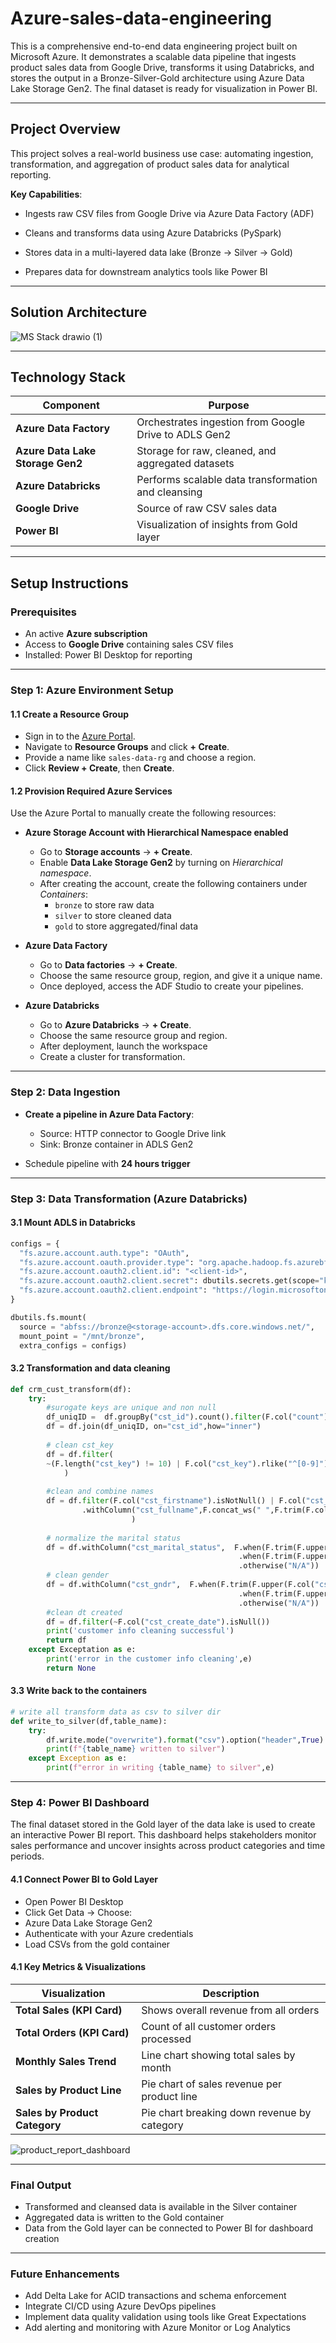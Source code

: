 # Azure-sales-data-engineering
This is a comprehensive end-to-end data engineering project built on Microsoft Azure. It demonstrates a scalable data pipeline that ingests product sales data from Google Drive, transforms it using Databricks, and stores the output in a Bronze-Silver-Gold architecture using Azure Data Lake Storage Gen2. The final dataset is ready for visualization in Power BI.

---

## Project Overview

This project solves a real-world business use case: automating ingestion, transformation, and aggregation of product sales data for analytical reporting.

**Key Capabilities**:
- Ingests raw CSV files from Google Drive via Azure Data Factory (ADF)

- Cleans and transforms data using Azure Databricks (PySpark)

- Stores data in a multi-layered data lake (Bronze → Silver → Gold)

- Prepares data for downstream analytics tools like Power BI

---

## Solution Architecture

![MS Stack drawio (1)](https://github.com/user-attachments/assets/a5fe97d3-e546-4fd9-8481-1c5a6311c3ab)

---

## Technology Stack

| Component              | Purpose                                      |
|------------------------|----------------------------------------------|
| **Azure Data Factory** | Orchestrates ingestion from Google Drive to ADLS Gen2 |
| **Azure Data Lake Storage Gen2** | Storage for raw, cleaned, and aggregated datasets |
| **Azure Databricks**   | Performs scalable data transformation and cleansing |
| **Google Drive**       | Source of raw CSV sales data              |
| **Power BI**           | Visualization of insights from Gold layer |

---

## Setup Instructions

### Prerequisites

- An active **Azure subscription**
- Access to **Google Drive** containing sales CSV files
- Installed: Power BI Desktop for reporting

---

### Step 1: Azure Environment Setup

#### 1.1 Create a Resource Group

- Sign in to the [Azure Portal](https://portal.azure.com/).
- Navigate to **Resource Groups** and click **+ Create**.
- Provide a name like `sales-data-rg` and choose a region.
- Click **Review + Create**, then **Create**.

#### 1.2 Provision Required Azure Services

Use the Azure Portal to manually create the following resources:

- **Azure Storage Account with Hierarchical Namespace enabled**  
  - Go to **Storage accounts** → **+ Create**.  
  - Enable **Data Lake Storage Gen2** by turning on *Hierarchical namespace*.  
  - After creating the account, create the following containers under *Containers*:
    - `bronze` to store raw data
    - `silver` to store cleaned data
    - `gold` to store aggregated/final data

- **Azure Data Factory**
  - Go to **Data factories** → **+ Create**.
  - Choose the same resource group, region, and give it a unique name.
  - Once deployed, access the ADF Studio to create your pipelines.

- **Azure Databricks**
  - Go to **Azure Databricks** → **+ Create**.
  - Choose the same resource group and region.
  - After deployment, launch the workspace
  - Create a cluster for transformation.

---

### Step 2: Data Ingestion

- **Create a pipeline in Azure Data Factory**:
  - Source: HTTP connector to Google Drive link
  - Sink: Bronze container in ADLS Gen2

- Schedule pipeline with **24 hours trigger**

---

### Step 3: Data Transformation (Azure Databricks)

#### 3.1 Mount ADLS in Databricks
```python
configs = {
  "fs.azure.account.auth.type": "OAuth",
  "fs.azure.account.oauth.provider.type": "org.apache.hadoop.fs.azurebfs.oauth2.ClientCredsTokenProvider",
  "fs.azure.account.oauth2.client.id": "<client-id>",
  "fs.azure.account.oauth2.client.secret": dbutils.secrets.get(scope="kv-scope", key="client-secret"),
  "fs.azure.account.oauth2.client.endpoint": "https://login.microsoftonline.com/<tenant-id>/oauth2/token"
}

dbutils.fs.mount(
  source = "abfss://bronze@<storage-account>.dfs.core.windows.net/",
  mount_point = "/mnt/bronze",
  extra_configs = configs)
```
#### 3.2 Transformation and data cleaning
```python
def crm_cust_transform(df):
    try:
        #surogate keys are unique and non null
        df_uniqID =  df.groupBy("cst_id").count().filter(F.col("count") ==1).select(F.col("cst_id"))
        df = df.join(df_uniqID, on="cst_id",how="inner")
    
        # clean cst_key 
        df = df.filter(
        ~(F.length("cst_key") != 10) | F.col("cst_key").rlike("^[0-9]")
            )
    
        #clean and combine names
        df = df.filter(F.col("cst_firstname").isNotNull() | F.col("cst_lastname").isNotNull())\
                .withColumn("cst_fullname",F.concat_ws(" ",F.trim(F.col("cst_firstname")), F.trim(F.col("cst_lastname")))
                           )
    
        # normalize the marital status
        df = df.withColumn("cst_marital_status",  F.when(F.trim(F.upper(F.col("cst_marital_status"))) == "M", "Married")\
                                                   .when(F.trim(F.upper(F.col("cst_marital_status"))) == "S", "Single")\
                                                   .otherwise("N/A"))
        # clean gender
        df = df.withColumn("cst_gndr",  F.when(F.trim(F.upper(F.col("cst_gndr"))) == "M", "Male")\
                                                   .when(F.trim(F.upper(F.col("cst_gndr"))) == "F", "Female")\
                                                   .otherwise("N/A"))
        #clean dt created
        df = df.filter(~F.col("cst_create_date").isNull())
        print('customer info cleaning successful')
        return df
    except Exceptation as e:
        print('error in the customer info cleaning',e)
        return None
```

#### 3.3 Write back to the containers
```python
# write all transform data as csv to silver dir
def write_to_silver(df,table_name):
    try:
        df.write.mode("overwrite").format("csv").option("header",True).save(f"/mnt/salesData/silver/{table_name}")
        print(f"{table_name} written to silver")
    except Exception as e:
        print(f"error in writing {table_name} to silver",e)
```
----
### Step 4: Power BI Dashboard
The final dataset stored in the Gold layer of the data lake is used to create an interactive Power BI report. This dashboard helps stakeholders monitor sales performance and uncover insights across product categories and time periods.

#### 4.1 Connect Power BI to Gold Layer
- Open Power BI Desktop
- Click Get Data → Choose:
- Azure Data Lake Storage Gen2 
- Authenticate with your Azure credentials
- Load CSVs from the gold container

#### 4.1 Key Metrics & Visualizations
| Visualization                 | Description                                          |
| ----------------------------- | ---------------------------------------------------- |
| **Total Sales (KPI Card)**    | Shows overall revenue from all orders                |
| **Total Orders (KPI Card)**   | Count of all customer orders processed               |
| **Monthly Sales Trend**       | Line chart showing total sales by month      |
| **Sales by Product Line**     | Pie chart of sales revenue per product line   |
| **Sales by Product Category** | Pie chart breaking down revenue by category |

![product_report_dashboard](https://github.com/user-attachments/assets/e7105204-b68c-4f84-a1ef-e864676d339f)

---
### Final Output
- Transformed and cleansed data is available in the Silver container
- Aggregated data is written to the Gold container
- Data from the Gold layer can be connected to Power BI for dashboard creation
---
### Future Enhancements
- Add Delta Lake for ACID transactions and schema enforcement
- Integrate CI/CD using Azure DevOps pipelines
- Implement data quality validation using tools like Great Expectations
- Add alerting and monitoring with Azure Monitor or Log Analytics


